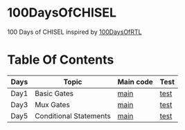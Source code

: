 # 100DaysOfCHISEL
100 Days of CHISEL inspired by [100DaysOfRTL](https://github.com/raulbehl/100DaysOfRTL)

# Table Of Contents
|  Days |  Topic | Main code | Test |
| --- | ---- | --- | --- |
| Day1 | Basic Gates | [main](https://github.com/merledu/100DaysOfCHISEL/tree/main/src/main/scala/day1) | [test](https://github.com/merledu/100DaysOfCHISEL/tree/main/src/test/scala/day1)|
| Day3 | Mux Gates | [main](https://github.com//100DaysOfCHISEL/tree/main/src/main/scala/day3) | [test](https://github.com/merledu/100DaysOfCHISEL/tree/main/src/test/scala/day3)|
| Day5 |   Conditional Statements| [main](https://github.com/merledu/100DaysOfCHISEL/tree/main/src/main/scala/day4) |[test](https://github.com/merledu/100DaysOfCHISEL/tree/main/src/test/scala/day5)|

